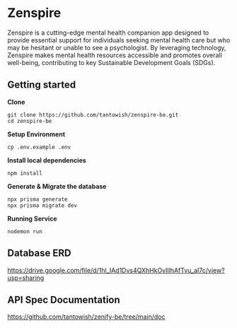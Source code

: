 # Zenspire

Zenspire is a cutting-edge mental health companion app designed to provide essential support for individuals seeking mental health care but who may be hesitant or unable to see a psychologist. By leveraging technology, Zenspire makes mental health resources accessible and promotes overall well-being, contributing to key Sustainable Development Goals (SDGs). 

## Getting started

**Clone**

```
git clone https://github.com/tantowish/zenspire-be.git
cd zenspire-be
```

**Setup Environment**

```
cp .env.example .env
```

**Install local dependencies**

```
npm install
```

**Generate & Migrate the database**

```
npx prisma generate
npx prisma migrate dev
```

**Running Service**

```
nodemon run
```

## Database ERD

https://drive.google.com/file/d/1hl_IAd1Dvs4QXhHkOvIllhAfTvu_aI7c/view?usp=sharing

## API Spec Documentation

https://github.com/tantowish/zenify-be/tree/main/doc
